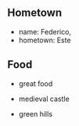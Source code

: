 ## Hometown
- name: Federico, 
- hometown: Este

## Food
- great food

- medieval castle
- green hills
